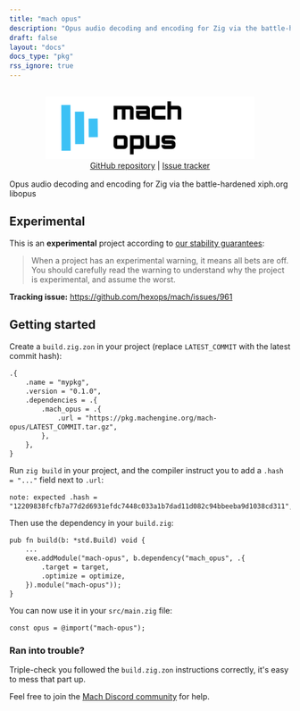 ```yaml
---
title: "mach opus"
description: "Opus audio decoding and encoding for Zig via the battle-hardened xiph.org libopus"
draft: false
layout: "docs"
docs_type: "pkg"
rss_ignore: true
---
```


<div style="display: flex; flex-direction: column; justify-content: space-between; align-items: center; margin-bottom: 1rem;">
    <picture>
        <source media="(prefers-color-scheme: dark)" srcset="/assets/mach/opus-full-dark.svg">
        <img alt="mach-opus" src="/assets/mach/opus-full-light.svg" style="height: 7rem; margin-top: 1rem;">
    </picture>
    <span>
        <a href="https://github.com/hexops/mach-opus">GitHub repository</a> | <a href="https://github.com/hexops/mach/issues?q=is%3Aissue+is%3Aopen+label%3Aopus">Issue tracker</a>
    </span>
</div>

Opus audio decoding and encoding for Zig via the battle-hardened xiph.org libopus

## Experimental

This is an **experimental** project according to [our stability guarantees](../../about/stability):

> When a project has an experimental warning, it means all bets are off. You should carefully read the warning to understand why the project is experimental, and assume the worst.

**Tracking issue:** https://github.com/hexops/mach/issues/961

## Getting started

Create a `build.zig.zon` in your project (replace `LATEST_COMMIT` with the latest commit hash):

```zig
.{
    .name = "mypkg",
    .version = "0.1.0",
    .dependencies = .{
        .mach_opus = .{
            .url = "https://pkg.machengine.org/mach-opus/LATEST_COMMIT.tar.gz",
        },
    },
}
```

Run `zig build` in your project, and the compiler instruct you to add a `.hash = "..."` field next to `.url`:

```
note: expected .hash = "12209838fcfb7a77d2d6931efdc7448c033a1b7dad11d082c94bbeeba9d1038cd311",
```

Then use the dependency in your `build.zig`:

```zig
pub fn build(b: *std.Build) void {
    ...
    exe.addModule("mach-opus", b.dependency("mach_opus", .{
        .target = target,
        .optimize = optimize,
    }).module("mach-opus"));
}
```

You can now use it in your `src/main.zig` file:

```zig
const opus = @import("mach-opus");
```

### Ran into trouble?

Triple-check you followed the `build.zig.zon` instructions correctly, it's easy to mess that part up.

Feel free to join the [Mach Discord community](../../discord) for help.

